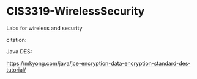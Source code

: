 # CIS3319-WirelessSecurity
Labs for wireless and security


citation:

Java DES:

https://mkyong.com/java/jce-encryption-data-encryption-standard-des-tutorial/